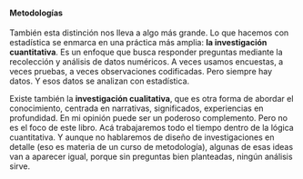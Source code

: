 #### Metodologías

También esta distinción nos lleva a algo más grande. Lo que hacemos con estadística se enmarca en una práctica más amplia: **la investigación cuantitativa**. Es un enfoque que busca responder preguntas mediante la recolección y análisis de datos numéricos. A veces usamos encuestas, a veces pruebas, a veces observaciones codificadas. Pero siempre hay datos. Y esos datos se analizan con estadística.

Existe también la **investigación cualitativa**, que es otra forma de abordar el conocimiento, centrada en narrativas, significados, experiencias en profundidad. En mi opinión puede ser un poderoso complemento. Pero no es el foco de este libro. Acá trabajaremos todo el tiempo dentro de la lógica cuantitativa. Y aunque no hablaremos de diseño de investigaciones en detalle (eso es materia de un curso de metodología), algunas de esas ideas van a aparecer igual, porque sin preguntas bien planteadas, ningún análisis sirve.

